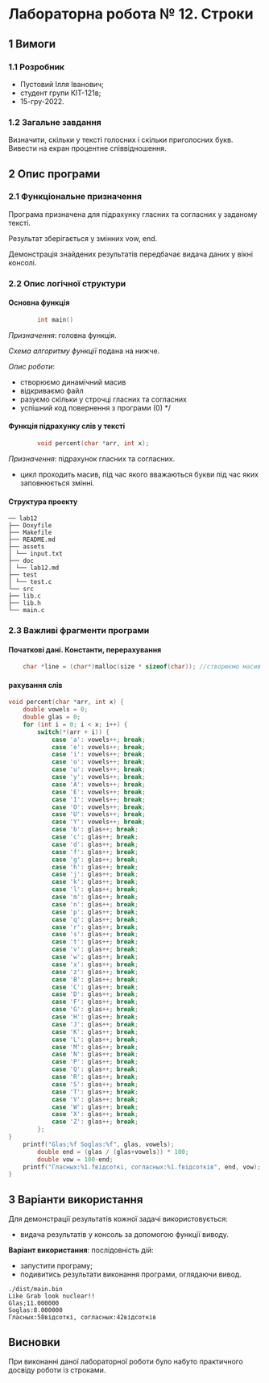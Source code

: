 # Лабораторна робота № 12.  Cтроки

## 1 Вимоги

### 1.1 Розробник

* Пустовий Iлля Iванович;
* студент групи КІТ-121в;
* 15-гру-2022.

### 1.2 Загальне завдання

Визначити, скільки у тексті голосних і скільки приголосних букв. Вивести на екран процентне співвідношення.

## 2 Опис програми

### 2.1 Функціональне призначення

Програма призначена для підрахунку гласних та согласних у заданому тексті.

Результат зберігається у змінних vow, end.

Демонстрація знайдених результатів передбачає видача даних у вікні консолі.

### 2.2 Опис логічної структури

#### Основна функція

```c
		int main() 
```

*Призначення*: головна функція.

*Схема алгоритму функції* подана на нижче.

*Опис роботи*: 
 - створюємо динамічний масив
 - відкриваємо файл
 - разуємо скільки у строчці гласних та согласних
 - успішний код повернення з програми (0)
 */

#### Функція підрахунку слів у тексті

```c
		void percent(char *arr, int x);
```
*Призначення*: підрахунок гласних та согласних.

- цикл проходить масив, під час якого вважаються букви під час яких заповнюється змінні.

#### Структура проекту

```
── lab12
├── Doxyfile
├── Makefile
├── README.md
├── assets
│ └── input.txt
├── doc
│ └── lab12.md
├── test
│ └── test.c
└── src
├── lib.c
├── lib.h
└── main.c
```


### 2.3 Важливі фрагменти програми

#### Початкові дані. Константи, перерахування

```c
	char *line = (char*)malloc(size * sizeof(char)); //створюємо масив для тексту
```

#### рахування слiв

```c
void percent(char *arr, int x) {
    double vowels = 0;
    double glas = 0;
    for (int i = 0; i < x; i++) {
        switch(*(arr + i)) {
            case 'a': vowels++; break;
            case 'e': vowels++; break;
            case 'i': vowels++; break;
            case 'o': vowels++; break;
            case 'u': vowels++; break;
            case 'y': vowels++; break;
            case 'A': vowels++; break;
            case 'E': vowels++; break;
            case 'I': vowels++; break;
            case 'O': vowels++; break;
            case 'U': vowels++; break;
            case 'Y': vowels++; break;
            case 'b': glas++; break;
            case 'c': glas++; break;
            case 'd': glas++; break;
            case 'f': glas++; break;
            case 'g': glas++; break;
            case 'h': glas++; break;
            case 'j': glas++; break;
            case 'k': glas++; break;
            case 'l': glas++; break;
            case 'm': glas++; break;
            case 'n': glas++; break;
            case 'p': glas++; break;
            case 'q': glas++; break;
            case 'r': glas++; break;
            case 's': glas++; break;
            case 't': glas++; break;
            case 'v': glas++; break;
            case 'w': glas++; break;
            case 'x': glas++; break;
            case 'z': glas++; break;
            case 'B': glas++; break;
            case 'C': glas++; break;
            case 'D': glas++; break;
            case 'F': glas++; break;
            case 'G': glas++; break;
            case 'H': glas++; break;
            case 'J': glas++; break;
            case 'K': glas++; break;
            case 'L': glas++; break;
            case 'M': glas++; break;
            case 'N': glas++; break;
            case 'P': glas++; break;
            case 'Q': glas++; break;
            case 'R': glas++; break;
            case 'S': glas++; break;
            case 'T': glas++; break;
            case 'V': glas++; break;
            case 'W': glas++; break;
            case 'X': glas++; break;
            case 'Z': glas++; break;
        };
}
	printf("Glas;%f Soglas:%f", glas, vowels);
    	double end = (glas / (glas+vowels)) * 100;
    	double vow = 100-end;
    printf("Гласных:%1.fвідсоткі, согласных:%1.fвідсотків", end, vow);
}
```
## 3 Варіанти використання

Для демонстрації результатів кожної задачі використовується:

- видача результатів у консоль за допомогою функції виводу.

**Варіант використання**: послідовність дій:

- запустити програму;
- подивитись результати виконання програми, оглядаючи вивод.
```
./dist/main.bin
Like Grab look nuclear!!
Glas;11.000000 
Soglas:8.000000
Гласных:58відсоткі, согласных:42відсотків

```
## Висновки

При виконанні даної лабораторної роботи було набуто практичного досвіду роботи із строками.
